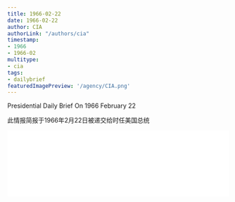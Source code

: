 ```yaml
---
title: 1966-02-22
date: 1966-02-22
author: CIA 
authorLink: "/authors/cia"
timestamp: 
- 1966
- 1966-02
multitype: 
- cia
tags: 
- dailybrief
featuredImagePreview: '/agency/CIA.png'
---
```



Presidential Daily Brief On 1966 February 22

此情报简报于1966年2月22日被递交给时任美国总统

<!--more-->





<div id="over" style="width:100%; overflow:hidden"> <iframe id="sFrame" name="sFrame" frameborder="no" border="0"  allowfullscreen marginwidth="0" scrolling="no" src = " /CIA/1966-02-22.html "  style = " position:absulute; width: 806px; top: 300;" > </iframe> </div>